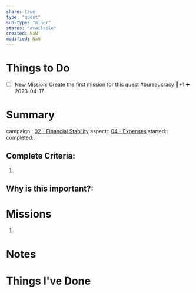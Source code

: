 ```yaml
---
share: true
type: "quest"
sub-type: "minor"
status: "available"
created: NaN 
modified: NaN
---
```

 
 
# Things to Do
- [ ] New Mission: Create the first mission for this quest #bureaucracy 🥄+1 ➕ 2023-04-17
# Summary
campaign:: [02 - Financial Stability](./02%20-%20Financial%20Stability.md)
aspect:: [04 - Expenses](./04%20-%20Expenses.md)
started:: 
completed::
## Complete Criteria:
1. 

## Why is this important?:

# Missions
1.

# Notes

# Things I've Done